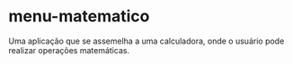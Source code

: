 # menu-matematico
Uma aplicação que se assemelha a uma calculadora, onde o usuário pode realizar operações matemáticas.
